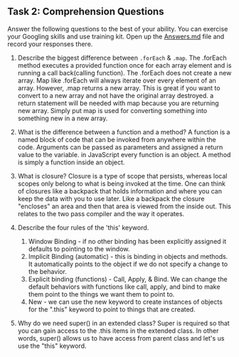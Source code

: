 ## Task 2: Comprehension Questions
Answer the following questions to the best of your ability. You can exercise your Googling skills and use training kit.  Open up the [Answers.md](Answers.md) file and record your responses there.

1. Describe the biggest difference between `.forEach` & `.map`.
The .forEach method executes a provided function once for each array element and is running a call back(calling function). The .forEach does not create a new array. Map like .forEach will always iterate over every element of an array. However, .map returns a new array. This is great if you want to convert to a new array and not have the original array destroyed. a return statement will be needed with map because you are returning new array. Simply put map is used for converting something into something new in a new array.


2. What is the difference between a function and a method?
A function is a named block of code that can be invoked from anywhere within the code. Arguments can be passed as parameters and assigned a return value to the variable. in JavaScript every function is an object. A method is simply a function inside an object. 

3. What is closure?
Closure is a type of scope that persists, whereas local scopes only belong to what is being invoked at the time. One can think of closures like a backpack that holds information and where you can keep the data with you to use later. Like a backpack the closure "encloses" an area and then that area is viewed from the inside out. This relates to the two pass compiler and the way it operates.

4. Describe the four rules of the 'this' keyword.
    1. Window Binding - if no other binding has been explicitly assigned it defaults to pointing to the window.
    2. Implicit Binding (automatic) - this is binding in objects and methods. It automatically points to the object if we do not specify a change to the behavior.
    3. Explicit binding (functions) - Call, Apply, & Bind. We can change the default behaviors with functions like call, apply, and bind to make them point to the things we want them to point to.
    4. New - we can use the new keyword to create instances of objects for the ".this" keyword to point to things that are created.

5. Why do we need super() in an extended class?
Super is required so that you can gain access to the .this items in the extended class. In other words,
super() allows us to have access from parent class and let's us use the "this" keyword.

